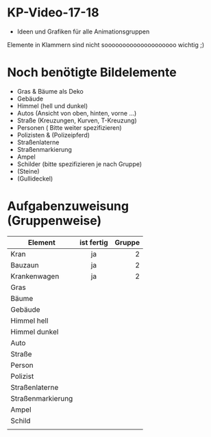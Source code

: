 # KP-Video-17-18
- Ideen und Grafiken für alle Animationsgruppen

Elemente in Klammern sind nicht soooooooooooooooooooo wichtig ;)

# Noch benötigte Bildelemente
- Gras & Bäume als Deko
- Gebäude 
- Himmel (hell und dunkel)
- Autos (Ansicht von oben, hinten, vorne ...)
- Straße (Kreuzungen, Kurven, T-Kreuzung)
- Personen (  Bitte weiter spezifizieren)
- Polizisten & (Polizeipferd)
- Straßenlaterne
- Straßenmarkierung
- Ampel
- Schilder (bitte spezifizieren je nach Gruppe)
- (Steine)
- (Gullideckel)




# Aufgabenzuweisung (Gruppenweise)



| Element   |    ist fertig      |  Gruppe |
|----------|:-------------:|------:|
| Kran |  ja | 2 |
| Bauzaun |    ja   |   2 |
| Krankenwagen | ja |    2 |
|   Gras            |    |     |
|     Bäume          |    |     |
|          Gebäude     |    |     |
|     Himmel hell          |    |     |
|  Himmel dunkel        |    |     |
|      Auto         |    |     |
|     Straße          |    |     |
|     Person          |    |     |
|     Polizist          |    |     |
|     Straßenlaterne          |    |     |
|    Straßenmarkierung           |    |     |
|      Ampel         |    |     |
|      Schild         |    |     |
|               |    |     |
